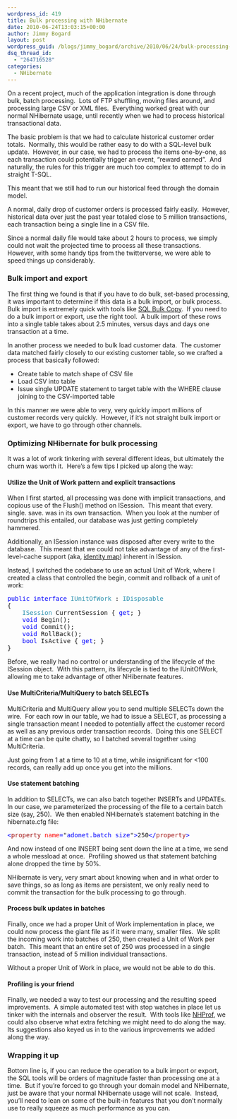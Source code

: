 ```yaml
---
wordpress_id: 419
title: Bulk processing with NHibernate
date: 2010-06-24T13:03:15+00:00
author: Jimmy Bogard
layout: post
wordpress_guid: /blogs/jimmy_bogard/archive/2010/06/24/bulk-processing-with-nhibernate.aspx
dsq_thread_id:
  - "264716528"
categories:
  - NHibernate
---
```

On a recent project, much of the application integration is done through bulk, batch processing.&#160; Lots of FTP shuffling, moving files around, and processing large CSV or XML files.&#160; Everything worked great with our normal NHibernate usage, until recently when we had to process historical transactional data.

The basic problem is that we had to calculate historical customer order totals.&#160; Normally, this would be rather easy to do with a SQL-level bulk update.&#160; However, in our case, we had to process the items one-by-one, as each transaction could potentially trigger an event, “reward earned”.&#160; And naturally, the rules for this trigger are much too complex to attempt to do in straight T-SQL.

This meant that we still had to run our historical feed through the domain model.

A normal, daily drop of customer orders is processed fairly easily.&#160; However, historical data over just the past year totaled close to 5 million transactions, each transaction being a single line in a CSV file.

Since a normal daily file would take about 2 hours to process, we simply could not wait the projected time to process all these transactions.&#160; However, with some handy tips from the twitterverse, we were able to speed things up considerably.

### Bulk import and export

The first thing we found is that if you have to do bulk, set-based processing, it was important to determine if this data is a bulk import, or bulk process.&#160; Bulk import is extremely quick with tools like [SQL Bulk Copy](http://msdn.microsoft.com/en-us/library/ms188609.aspx).&#160; If you need to do a bulk import or export, use the right tool.&#160; A bulk import of these rows into a single table takes about 2.5 minutes, versus days and days one transaction at a time.

In another process we needed to bulk load customer data.&#160; The customer data matched fairly closely to our existing customer table, so we crafted a process that basically followed:

  * Create table to match shape of CSV file
  * Load CSV into table
  * Issue single UPDATE statement to target table with the WHERE clause joining to the CSV-imported table

In this manner we were able to very, very quickly import millions of customer records very quickly.&#160; However, if it’s not straight bulk import or export, we have to go through other channels.

### 

### Optimizing NHibernate for bulk processing

It was a lot of work tinkering with several different ideas, but ultimately the churn was worth it.&#160; Here’s a few tips I picked up along the way:

#### Utilize the Unit of Work pattern and explicit transactions

When I first started, all processing was done with implicit transactions, and copious use of the Flush() method on ISession.&#160; This meant that every. single. save. was in its own transaction.&#160; When you look at the number of roundtrips this entailed, our database was just getting completely hammered.

Additionally, an ISession instance was disposed after every write to the database.&#160; This meant that we could not take advantage of any of the first-level-cache support (aka, [identity map](http://martinfowler.com/eaaCatalog/identityMap.html)) inherent in ISession.

Instead, I switched the codebase to use an actual Unit of Work, where I created a class that controlled the begin, commit and rollback of a unit of work:

<pre><span style="color: blue">public interface </span><span style="color: #2b91af">IUnitOfWork </span>: <span style="color: #2b91af">IDisposable
</span>{
    <span style="color: #2b91af">ISession </span>CurrentSession { <span style="color: blue">get</span>; }
    <span style="color: blue">void </span>Begin();
    <span style="color: blue">void </span>Commit();
    <span style="color: blue">void </span>RollBack();
    <span style="color: blue">bool </span>IsActive { <span style="color: blue">get</span>; }
}</pre>

[](http://11011.net/software/vspaste)

Before, we really had no control or understanding of the lifecycle of the ISession object.&#160; With this pattern, its lifecycle is tied to the IUnitOfWork, allowing me to take advantage of other NHibernate features.

#### Use MultiCriteria/MultiQuery to batch SELECTs

MultiCriteria and MultiQuery allow you to send multiple SELECTs down the wire.&#160; For each row in our table, we had to issue a SELECT, as processing a single transaction meant I needed to potentially affect the customer record as well as any previous order transaction records.&#160; Doing this one SELECT at a time can be quite chatty, so I batched several together using MultiCriteria.

Just going from 1 at a time to 10 at a time, while insignificant for <100 records, can really add up once you get into the millions.

#### Use statement batching

In addition to SELECTs, we can also batch together INSERTs and UPDATEs.&#160; In our case, we parameterized the processing of the file to a certain batch size (say, 250).&#160; We then enabled NHibernate’s statement batching in the hibernate.cfg file:

<pre><span style="color: blue">&lt;</span><span style="color: #a31515">property </span><span style="color: red">name</span><span style="color: blue">=</span>"<span style="color: blue">adonet.batch_size</span>"<span style="color: blue">&gt;</span>250<span style="color: blue">&lt;/</span><span style="color: #a31515">property</span><span style="color: blue">&gt;</span></pre>

[](http://11011.net/software/vspaste)

And now instead of one INSERT being sent down the line at a time, we send a whole messload at once.&#160; Profiling showed us that statement batching alone dropped the time by 50%.

NHibernate is very, very smart about knowing when and in what order to save things, so as long as items are persistent, we only really need to commit the transaction for the bulk processing to go through.

#### Process bulk updates in batches

Finally, once we had a proper Unit of Work implementation in place, we could now process the giant file as if it were many, smaller files.&#160; We split the incoming work into batches of 250, then created a Unit of Work per batch.&#160; This meant that an entire set of 250 was processed in a single transaction, instead of 5 million individual transactions.

Without a proper Unit of Work in place, we would not be able to do this.

#### Profiling is your friend

Finally, we needed a way to test our processing and the resulting speed improvements.&#160; A simple automated test with stop watches in place let us tinker with the internals and observer the result.&#160; With tools like [NHProf](http://nhprof.com/), we could also observe what extra fetching we might need to do along the way.&#160; Its suggestions also keyed us in to the various improvements we added along the way.

### Wrapping it up

Bottom line is, if you can reduce the operation to a bulk import or export, the SQL tools will be orders of magnitude faster than processing one at a time.&#160; But if you’re forced to go through your domain model and NHibernate, just be aware that your normal NHibernate usage will not scale.&#160; Instead, you’ll need to lean on some of the built-in features that you don’t normally use to really squeeze as much performance as you can.